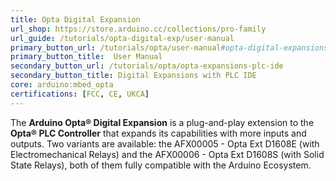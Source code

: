 ```yaml
---
title: Opta Digital Expansion
url_shop: https://store.arduino.cc/collections/pro-family
url_guide: /tutorials/opta-digital-exp/user-manual
primary_button_url: /tutorials/opta/user-manual#opta-digital-expansions
primary_button_title:  User Manual
secondary_button_url: /tutorials/opta/opta-expansions-plc-ide
secondary_button_title: Digital Expansions with PLC IDE
core: arduino:mbed_opta
certifications: [FCC, CE, UKCA]
---
```


The **Arduino Opta® Digital Expansion** is a plug-and-play extension to the **Opta® PLC Controller** that expands its capabilities with more inputs and outputs. Two variants are available: the AFX00005 - Opta Ext D1608E (with Electromechanical Relays) and the AFX00006 - Opta Ext D1608S (with Solid State Relays), both of them fully compatible with the Arduino Ecosystem.